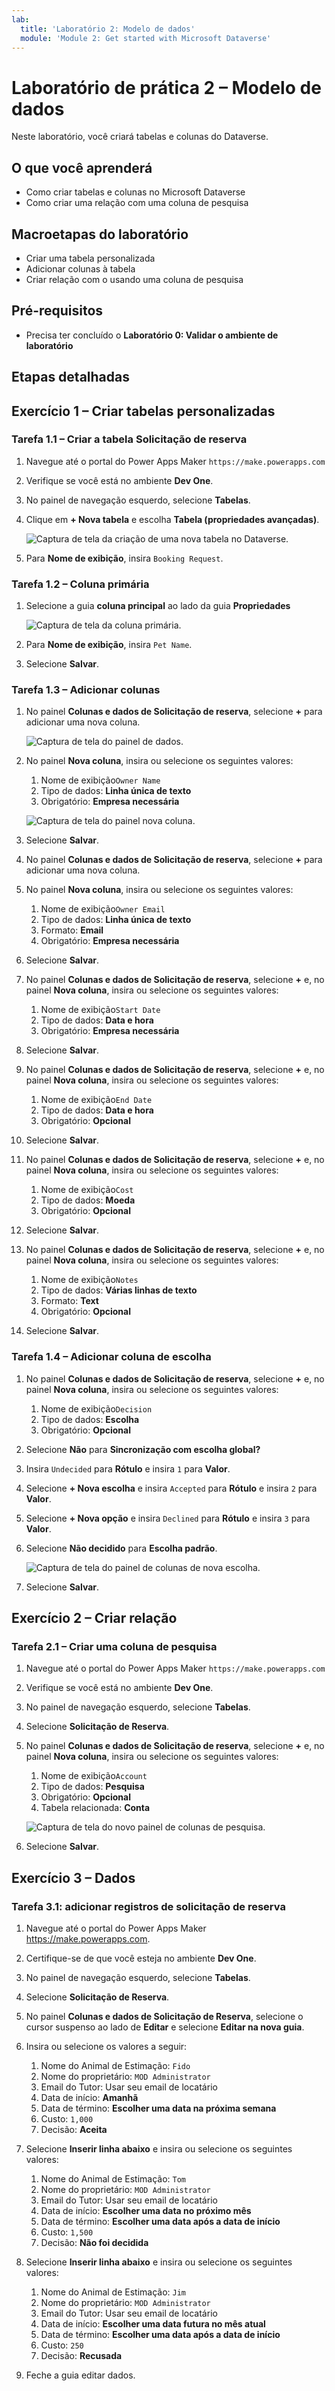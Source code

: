 ```yaml
---
lab:
  title: 'Laboratório 2: Modelo de dados'
  module: 'Module 2: Get started with Microsoft Dataverse'
---
```


# Laboratório de prática 2 – Modelo de dados

Neste laboratório, você criará tabelas e colunas do Dataverse.

## O que você aprenderá

- Como criar tabelas e colunas no Microsoft Dataverse
- Como criar uma relação com uma coluna de pesquisa

## Macroetapas do laboratório

- Criar uma tabela personalizada
- Adicionar colunas à tabela
- Criar relação com o usando uma coluna de pesquisa
  
## Pré-requisitos

- Precisa ter concluído o **Laboratório 0: Validar o ambiente de laboratório**

## Etapas detalhadas

## Exercício 1 – Criar tabelas personalizadas

### Tarefa 1.1 – Criar a tabela Solicitação de reserva

1. Navegue até o portal do Power Apps Maker `https://make.powerapps.com`

1. Verifique se você está no ambiente **Dev One**.

1. No painel de navegação esquerdo, selecione **Tabelas**.

1. Clique em **+ Nova tabela** e escolha **Tabela (propriedades avançadas)**.

    ![Captura de tela da criação de uma nova tabela no Dataverse.](../media/create-new-table-dataverse.png)

1. Para **Nome de exibição**, insira `Booking Request`.

### Tarefa 1.2 – Coluna primária

1. Selecione a guia **coluna principal** ao lado da guia **Propriedades**

    ![Captura de tela da coluna primária.](../media/primary-column.png)

1. Para **Nome de exibição**, insira `Pet Name`.

1. Selecione **Salvar**.

### Tarefa 1.3 – Adicionar colunas

1. No painel **Colunas e dados de Solicitação de reserva**, selecione **+** para adicionar uma nova coluna.

    ![Captura de tela do painel de dados.](../media/data-pane.png)

1. No painel **Nova coluna**, insira ou selecione os seguintes valores:

   1. Nome de exibição`Owner Name`
   1. Tipo de dados: **Linha única de texto**
   1. Obrigatório: **Empresa necessária**

    ![Captura de tela do painel nova coluna.](../media/new-column-pane.png)

1. Selecione **Salvar**.

1. No painel **Colunas e dados de Solicitação de reserva**, selecione **+** para adicionar uma nova coluna.

1. No painel **Nova coluna**, insira ou selecione os seguintes valores:

   1. Nome de exibição`Owner Email`
   1. Tipo de dados: **Linha única de texto**
   1. Formato: **Email**
   1. Obrigatório: **Empresa necessária**

1. Selecione **Salvar**.

1. No painel **Colunas e dados de Solicitação de reserva**, selecione **+** e, no painel **Nova coluna**, insira ou selecione os seguintes valores:

   1. Nome de exibição`Start Date`
   1. Tipo de dados: **Data e hora**
   1. Obrigatório: **Empresa necessária**

1. Selecione **Salvar**.

1. No painel **Colunas e dados de Solicitação de reserva**, selecione **+** e, no painel **Nova coluna**, insira ou selecione os seguintes valores:

   1. Nome de exibição`End Date`
   1. Tipo de dados: **Data e hora**
   1. Obrigatório: **Opcional**

1. Selecione **Salvar**.

1. No painel **Colunas e dados de Solicitação de reserva**, selecione **+** e, no painel **Nova coluna**, insira ou selecione os seguintes valores:

   1. Nome de exibição`Cost`
   1. Tipo de dados: **Moeda**
   1. Obrigatório: **Opcional**

1. Selecione **Salvar**.

1. No painel **Colunas e dados de Solicitação de reserva**, selecione **+** e, no painel **Nova coluna**, insira ou selecione os seguintes valores:

   1. Nome de exibição`Notes`
   1. Tipo de dados: **Várias linhas de texto**
   1. Formato: **Text**
   1. Obrigatório: **Opcional**

1. Selecione **Salvar**.

### Tarefa 1.4 – Adicionar coluna de escolha

1. No painel **Colunas e dados de Solicitação de reserva**, selecione **+** e, no painel **Nova coluna**, insira ou selecione os seguintes valores:

   1. Nome de exibição`Decision`
   1. Tipo de dados: **Escolha**
   1. Obrigatório: **Opcional**

1. Selecione **Não** para **Sincronização com escolha global?**

1. Insira `Undecided` para **Rótulo** e insira `1` para **Valor**.

1. Selecione **+ Nova escolha** e insira `Accepted` para **Rótulo** e insira `2` para **Valor**.

1. Selecione **+ Nova opção** e insira `Declined` para **Rótulo** e insira `3` para **Valor**.

1. Selecione **Não decidido** para **Escolha padrão**.

    ![Captura de tela do painel de colunas de nova escolha.](../media/new-local-choice.png)

1. Selecione **Salvar**.

## Exercício 2 – Criar relação

### Tarefa 2.1 – Criar uma coluna de pesquisa

1. Navegue até o portal do Power Apps Maker `https://make.powerapps.com`

1. Verifique se você está no ambiente **Dev One**.

1. No painel de navegação esquerdo, selecione **Tabelas**.

1. Selecione **Solicitação de Reserva**.

1. No painel **Colunas e dados de Solicitação de reserva**, selecione **+** e, no painel **Nova coluna**, insira ou selecione os seguintes valores:

   1. Nome de exibição`Account`
   1. Tipo de dados: **Pesquisa**
   1. Obrigatório: **Opcional**
   1. Tabela relacionada: **Conta**

    ![Captura de tela do novo painel de colunas de pesquisa.](../media/new-lookup.png)

1. Selecione **Salvar**.

## Exercício 3 – Dados

### Tarefa 3.1: adicionar registros de solicitação de reserva

1. Navegue até o portal do Power Apps Maker <https://make.powerapps.com>.

1. Certifique-se de que você esteja no ambiente **Dev One**.

1. No painel de navegação esquerdo, selecione **Tabelas**.

1. Selecione **Solicitação de Reserva**.

1. No painel **Colunas e dados de Solicitação de Reserva**, selecione o cursor suspenso ao lado de **Editar** e selecione **Editar na nova guia**.

1. Insira ou selecione os valores a seguir:

   1. Nome do Animal de Estimação: `Fido`
   1. Nome do proprietário: `MOD Administrator`
   1. Email do Tutor: Usar seu email de locatário
   1. Data de início: **Amanhã**
   1. Data de término: **Escolher uma data na próxima semana**
   1. Custo: `1,000`
   1. Decisão: **Aceita**

1. Selecione **Inserir linha abaixo** e insira ou selecione os seguintes valores:

   1. Nome do Animal de Estimação: `Tom`
   1. Nome do proprietário: `MOD Administrator`
   1. Email do Tutor: Usar seu email de locatário
   1. Data de início: **Escolher uma data no próximo mês**
   1. Data de término: **Escolher uma data após a data de início**
   1. Custo: `1,500`
   1. Decisão: **Não foi decidida**

1. Selecione **Inserir linha abaixo** e insira ou selecione os seguintes valores:

   1. Nome do Animal de Estimação: `Jim`
   1. Nome do proprietário: `MOD Administrator`
   1. Email do Tutor: Usar seu email de locatário
   1. Data de início: **Escolher uma data futura no mês atual**
   1. Data de término: **Escolher uma data após a data de início**
   1. Custo: `250`
   1. Decisão: **Recusada**

1. Feche a guia editar dados.

